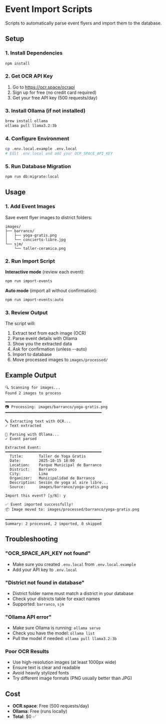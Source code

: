 # Event Import Scripts

Scripts to automatically parse event flyers and import them to the database.

## Setup

### 1. Install Dependencies

```bash
npm install
```

### 2. Get OCR API Key

1. Go to https://ocr.space/ocrapi
2. Sign up for free (no credit card required)
3. Get your free API key (500 requests/day)

### 3. Install Ollama (if not installed)

```bash
brew install ollama
ollama pull llama3.2:3b
```

### 4. Configure Environment

```bash
cp .env.local.example .env.local
# Edit .env.local and add your OCR_SPACE_API_KEY
```

### 5. Run Database Migration

```bash
npm run db:migrate:local
```

## Usage

### 1. Add Event Images

Save event flyer images to district folders:

```
images/
├── barranco/
│   ├── yoga-gratis.png
│   └── concierto-libre.jpg
└── sjm/
    └── taller-ceramica.png
```

### 2. Run Import Script

**Interactive mode** (review each event):
```bash
npm run import-events
```

**Auto mode** (import all without confirmation):
```bash
npm run import-events:auto
```

### 3. Review Output

The script will:
1. Extract text from each image (OCR)
2. Parse event details with Ollama
3. Show you the extracted data
4. Ask for confirmation (unless --auto)
5. Import to database
6. Move processed images to `images/processed/`

## Example Output

```
🔍 Scanning for images...
Found 2 images to process

━━━━━━━━━━━━━━━━━━━━━━━━━━━━━━━━━━━━━━━━━━━
📷 Processing: images/barranco/yoga-gratis.png
━━━━━━━━━━━━━━━━━━━━━━━━━━━━━━━━━━━━━━━━━━━

🔤 Extracting text with OCR...
✓ Text extracted

🤖 Parsing with Ollama...
✓ Event parsed

Extracted Event:
━━━━━━━━━━━━━━━━━━━━━━━━━━━━━━━━━━━━━━━━━━━
  Title:       Taller de Yoga Gratis
  Date:        2025-10-15 18:00
  Location:    Parque Municipal de Barranco
  District:    Barranco
  City:        Lima
  Organizer:   Municipalidad de Barranco
  Description: Sesión de yoga al aire libre...
  Source:      images/barranco/yoga-gratis.png

Import this event? [y/N]: y

✅ Event imported successfully!
📦 Image moved to: images/processed/barranco/yoga-gratis.png

━━━━━━━━━━━━━━━━━━━━━━━━━━━━━━━━━━━━━━━━━━━
Summary: 2 processed, 2 imported, 0 skipped
```

## Troubleshooting

### "OCR_SPACE_API_KEY not found"
- Make sure you created `.env.local` from `.env.local.example`
- Add your API key to `.env.local`

### "District not found in database"
- District folder name must match a district in your database
- Check your districts table for exact names
- Supported: `barranco`, `sjm`

### "Ollama API error"
- Make sure Ollama is running: `ollama serve`
- Check you have the model: `ollama list`
- Pull the model if needed: `ollama pull llama3.2:3b`

### Poor OCR Results
- Use high-resolution images (at least 1000px wide)
- Ensure text is clear and readable
- Avoid heavily stylized fonts
- Try different image formats (PNG usually better than JPG)

## Cost

- **OCR.space**: Free (500 requests/day)
- **Ollama**: Free (runs locally)
- **Total**: $0 ✅

